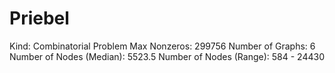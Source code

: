 # Priebel

Kind: Combinatorial Problem
Max Nonzeros: 299756
Number of Graphs: 6
Number of Nodes (Median): 5523.5
Number of Nodes (Range): 584 - 24430